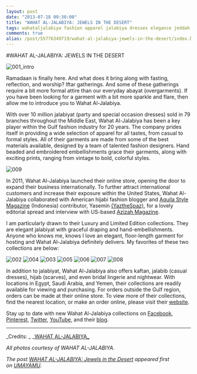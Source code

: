 ```yaml
---
layout: post
date: "2013-07-18 09:30:00"
title: "WAHAT AL-JALABIYA: JEWELS IN THE DESERT"
tags: wahataljalabiya fashion apparel jalabiya dresses elegance jeddah cairo sanaa saudi egypt yemen craftsmanship heritage tradition culture
comments: true
alias: /post/55776349719/wahat-al-jalabiya-jewels-in-the-desert/index.html
---
```



#WAHAT AL-JALABIYA: JEWELS IN THE DESERT

![001_intro][1]

Ramadaan is finally here. And what does it bring along with fasting, reflection, and worship? Iftar gatherings. And some of these gatherings require a bit more formal attire than our everyday abayat (overgarments). If you have been looking for a garment with a bit more sparkle and flare, then allow me to introduce you to Wahat Al-Jalabiya.

With over 10 million jalabiyat (party and special occasion dresses) sold in 79 branches throughout the Middle East, Wahat Al-Jalabiya has been a key player within the Gulf fashion industry for 20 years. The company prides itself in providing a wide selection of apparel for all tastes, from casual to formal styles. All of their garments are made from some of the best materials available, designed by a team of talented fashion designers. Hand beaded and embroidered embellishments grace their garments, along with exciting prints, ranging from vintage to bold, colorful styles.

![009][2]

In 2011, Wahat Al-Jalabiya launched their online store, opening the door to expand their business internationally. To further attract international customers and increase their exposure within the United States, Wahat Al-Jalabiya collaborated with American hijabi fashion blogger and [Aquila Style Magazine][3] (Indonesia) contributor, Yasemin [(YaztheSpaz)][4], for a lovely editorial spread and interview with US-based [Azizah Magazine][5].

I am particularly drawn to their Luxury and Limited Edition collections. They are elegant jalabiyat with graceful draping and hand-embellishments. Anyone who knows me, knows I love an elegant, floor-length garment for hosting and Wahat Al-Jalabiya definitely delivers. My favorites of these two collections are below:

![002][6] ![004][7] ![003][8] ![005][9] ![006][10] ![007][11] ![008][12]

In addition to jalabiyat, Wahat Al-Jalabiya also offers kaftan, jalabib (casual dresses), hijab (scarves), and even bridal lingerie and nightwear. With locations in Egypt, Saudi Arabia, and Yemen, their collections are readily available for viewing and purchasing. For orders outside the Gulf region, orders can be made at their online store. To view more of their collections, find the nearest location, or make an order online, please visit their [website][13].

Stay up to date with new Wahat Al-Jalabiya collections on [Facebook][14], [Pinterest][15], [Twitter][16], [ YouTube][17], and their [blog][18].

* * *

_Credits: _
_[WAHAT AL-JALABIYA_][13]

_All photos courtesy of WAHAT AL-JALABIYA._

_The post [WAHAT AL-JALABIYA: Jewels in the Desert][19]&nbsp;appeared first on&nbsp;[UMAYAMU][20]._

   [1]: http://farm3.staticflickr.com/2847/9310980617_373f35464c_o.jpg
   [2]: http://farm6.staticflickr.com/5335/9310981901_00ea1db181_o.jpg
   [3]: http://www.aquila-style.com/ (AQUILA STYLE MAGAZINE)
   [4]: https://www.facebook.com/YazTheSpaz/ (YAZTHESPAZ)
   [5]: http://www.azizahmagazine.com/ (AZIZAH MAGAZINE)
   [6]: http://farm4.staticflickr.com/3756/9313767020_1d7424bbf6_o.jpg
   [7]: http://farm3.staticflickr.com/2879/9310980737_ce7271fa28_o.jpg
   [8]: http://farm8.staticflickr.com/7452/9313767064_1b7b70dae5_o.jpg
   [9]: http://farm4.staticflickr.com/3687/9313767220_2972a5a71a_o.jpg
   [10]: http://farm3.staticflickr.com/2816/9310980837_f1c50cc783_o.jpg
   [11]: http://farm8.staticflickr.com/7384/9310981241_e9e9fa4b4b_o.jpg
   [12]: http://farm4.staticflickr.com/3817/9310981201_7e0d2a105e_o.jpg
   [13]: http://www.aljalabiya.com (WAHAT AL-JALABIYA)
   [14]: https://www.facebook.com/Wahat.Aljalabiya (WAHAT AL-JALABIYA)
   [15]: http://pinterest.com/aljalabiya/ (AL JALABIYA)
   [16]: http://twitter.com/#!/WahatAljalabiya (@WAHATALJALABIYA)
   [17]: http://www.youtube.com/user/WahatAljalabiya (WAHAT AL-JALABIYA)
   [18]: http://blog.aljalabiya.com/ (WAHAT AL-JALABIYA BLOG)
   [19]: http://www.umayamu.com/post/55776349719/wahat-al-jalabiya-jewels-in-the-desert (WAHAT AL-JALABIYA: Jewels in the Desert)
   [20]: http://www.umayamu.com (UMAYAMU)
